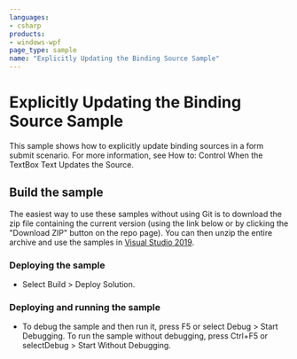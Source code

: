 ```yaml
---
languages:
- csharp
products:
- windows-wpf
page_type: sample
name: "Explicitly Updating the Binding Source Sample"
---
```


# Explicitly Updating the Binding Source Sample
This sample shows how to explicitly update binding sources in a form submit scenario. For more information, see How to: Control When the TextBox Text Updates the Source.

## Build the sample
The easiest way to use these samples without using Git is to download the zip file containing the current version (using the link below or by clicking the "Download ZIP" button on the repo page). You can then unzip the entire archive and use the samples in [Visual Studio 2019](https://www.visualstudio.com/wpf-vs).

### Deploying the sample
- Select Build > Deploy Solution. 

### Deploying and running the sample
- To debug the sample and then run it, press F5 or select Debug >  Start Debugging. To run the sample without debugging, press Ctrl+F5 or selectDebug > Start Without Debugging. 


